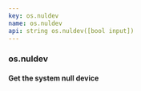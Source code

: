 ```yaml
---
key: os.nuldev
name: os.nuldev
api: string os.nuldev([bool input])
---
```


### os.nuldev

#### Get the system null device
